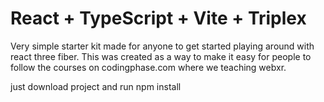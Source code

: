 # React + TypeScript + Vite + Triplex

Very simple starter kit made for anyone to get started playing around with react three fiber. This was created as a way to make it easy for people to follow the courses on codingphase.com where we teaching webxr.

just download project
and run npm install
